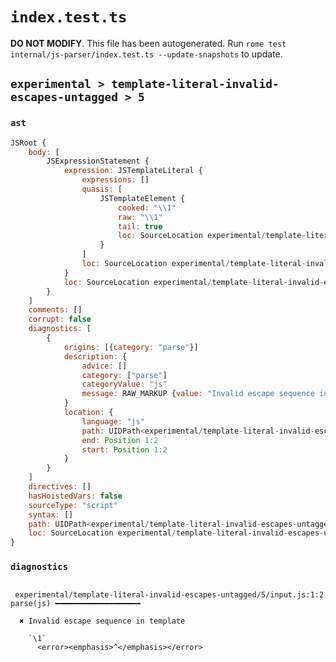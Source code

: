 # `index.test.ts`

**DO NOT MODIFY**. This file has been autogenerated. Run `rome test internal/js-parser/index.test.ts --update-snapshots` to update.

## `experimental > template-literal-invalid-escapes-untagged > 5`

### `ast`

```javascript
JSRoot {
	body: [
		JSExpressionStatement {
			expression: JSTemplateLiteral {
				expressions: []
				quasis: [
					JSTemplateElement {
						cooked: "\\1"
						raw: "\\1"
						tail: true
						loc: SourceLocation experimental/template-literal-invalid-escapes-untagged/5/input.js 1:1-1:3
					}
				]
				loc: SourceLocation experimental/template-literal-invalid-escapes-untagged/5/input.js 1:0-1:4
			}
			loc: SourceLocation experimental/template-literal-invalid-escapes-untagged/5/input.js 1:0-1:4
		}
	]
	comments: []
	corrupt: false
	diagnostics: [
		{
			origins: [{category: "parse"}]
			description: {
				advice: []
				category: ["parse"]
				categoryValue: "js"
				message: RAW_MARKUP {value: "Invalid escape sequence in template"}
			}
			location: {
				language: "js"
				path: UIDPath<experimental/template-literal-invalid-escapes-untagged/5/input.js>
				end: Position 1:2
				start: Position 1:2
			}
		}
	]
	directives: []
	hasHoistedVars: false
	sourceType: "script"
	syntax: []
	path: UIDPath<experimental/template-literal-invalid-escapes-untagged/5/input.js>
	loc: SourceLocation experimental/template-literal-invalid-escapes-untagged/5/input.js 1:0-1:4
}
```

### `diagnostics`

```

 experimental/template-literal-invalid-escapes-untagged/5/input.js:1:2 parse(js) ━━━━━━━━━━━━━━━━━━━

  ✖ Invalid escape sequence in template

    `\1`
      <error><emphasis>^</emphasis></error>


```
